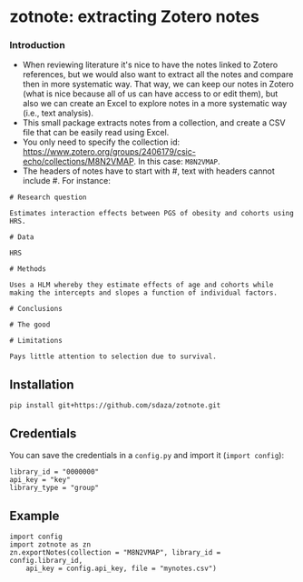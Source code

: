 # zotnote: extracting Zotero notes


### Introduction

- When reviewing literature it's nice to have the notes linked to Zotero references, but we would also want to extract all the notes and compare then in more systematic way. That way, we can keep our notes in Zotero (what is nice because all of us can have access to or edit them), but also we can create an Excel to explore notes in a more systematic way (i.e., text analysis).
- This small package extracts notes from a collection, and create a CSV file that can be easily read using Excel. 
- You only need to specify the collection id: https://www.zotero.org/groups/2406179/csic-echo/collections/M8N2VMAP. In this case: `M8N2VMAP`.
- The headers of notes have to start with #, text with headers cannot include #. For instance: 

```
# Research question

Estimates interaction effects between PGS of obesity and cohorts using HRS.

# Data

HRS

# Methods

Uses a HLM whereby they estimate effects of age and cohorts while making the intercepts and slopes a function of individual factors.

# Conclusions

# The good

# Limitations

Pays little attention to selection due to survival.
```

## Installation

```
pip install git+https://github.com/sdaza/zotnote.git
```

## Credentials

You can save the credentials in a `config.py` and import it (`import config`): 

````
library_id = "0000000"
api_key = "key"
library_type = "group"
````

## Example

```
import config
import zotnote as zn
zn.exportNotes(collection = "M8N2VMAP", library_id = config.library_id, 
    api_key = config.api_key, file = "mynotes.csv")

```

